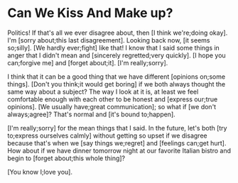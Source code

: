 # Can We Kiss And Make up?

Politics! If that's all we ever disagree about, then [I think we're;doing okay]. I'm [sorry about;this last disagreement]. Looking back now, [it seems so;silly]. [We hardly ever;fight] like that! I know that I said some things in anger that I didn't mean and [sincerely regretted;very quickly]. [I hope you can;forgive me] and [forget about;it]. [I'm really;sorry].

I think that it can be a good thing that we have different [opinions on;some things]. [Don't you think;it would get boring] if we both always thought the same way about a subject? The way I look at it is, at least we feel comfortable enough with each other to be honest and [express our;true opinions]. [We usually have;great communication]; so what if [we don't always;agree]? That's normal and [it's bound to;happen].

[I'm really;sorry] for the mean things that I said. In the future, let's both [try to;express ourselves calmly] without getting so upset if we disagree because that's when we [say things we;regret] and [feelings can;get hurt]. How about if we have dinner tomorrow night at our favorite Italian bistro and begin to [forget about;this whole thing]?

[You know I;love you].
